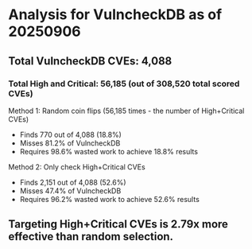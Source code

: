 # Analysis for VulncheckDB as of 20250906

## Total VulncheckDB CVEs: 4,088
### Total High and Critical: 56,185 (out of 308,520 total scored CVEs)

Method 1: Random coin flips (56,185 times - the number of High+Critical CVEs)
  - Finds 770 out of 4,088 (18.8%)
  - Misses 81.2% of VulncheckDB
  - Requires 98.6% wasted work to achieve 18.8% results

Method 2: Only check High+Critical CVEs
  - Finds 2,151 out of 4,088 (52.6%)
  - Misses 47.4% of VulncheckDB
  - Requires 96.2% wasted work to achieve 52.6% results

## Targeting High+Critical CVEs is 2.79x more effective than random selection.
